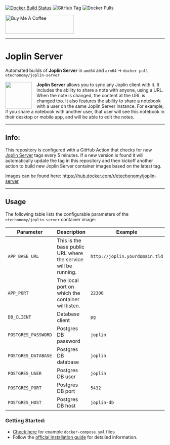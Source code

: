 [![Docker Build Status](https://img.shields.io/github/actions/workflow/status/etechonomy/joplin-server/build-image.yml?logo=docker)](https://hub.docker.com/r/etechonomy/joplin-server) ![GitHub Tag](https://img.shields.io/github/v/tag/etechonomy/joplin-server?logo=joplin&label=latest%20version&labelColor=%23065abd&color=grey) ![Docker Pulls](https://img.shields.io/docker/pulls/etechonomy/joplin-server?logo=docker)

<a href="https://www.buymeacoffee.com/etechonomy" target="_blank"><img src="https://cdn.buymeacoffee.com/buttons/v2/default-yellow.png" alt="Buy Me A Coffee" style="height: 60px !important;width: 217px !important;" ></a>

---

# Joplin Server

Automated builds of **Joplin Server** in `amd64` and `arm64` &rarr; `docker pull etechonomy/joplin-server`

<img width=84 src="https://raw.githubusercontent.com/laurent22/joplin/dev/Assets/ImageSources/JoplinServerIcon.svg" align="left" style="margin-right:15px"/>

**Joplin Server** allows you to sync any Joplin client with it. It includes the ability to share a note with anyone, using a URL. When the note is changed, the content at the URL is changed too. It also features the ability to share a notebook with a user on the same Joplin Server instance. For example, if you share a notebook with another user, that user will see this notebook in their desktop or mobile app, and will be able to edit the notes.

---

## Info:

This repository is configured with a GitHub Action that checks for new [Joplin Server](https://joplinapp.org/help/about/changelog/server/) tags every 5 minutes. If a new version is found it will automatically update the tag in this repository and then kickoff another action to build new Joplin Server container images based on the latest tag.

Images can be found here:
https://hub.docker.com/r/etechonomy/joplin-server

---

## Usage

The following table lists the configurable parameters of the `etechonomy/joplin-server` container image:

| Parameter | Description | Example |
|-----------|-------------|---------|
| `APP_BASE_URL` | This is the base public URL where the service will be running. | `http://joplin.yourdomain.tld` |
| `APP_PORT` | The local port on which the container will listen.  | `22300` |
| `DB_CLIENT` | Database client | `pg` |
| `POSTGRES_PASSWORD` |	Postgres DB password | `joplin` |
| `POSTGRES_DATABASE` | Postgres DB database | `joplin` |
| `POSTGRES_USER` | Postgres DB user | `joplin` |
| `POSTGRES_PORT` | Postgres DB port | `5432` |
| `POSTGRES_HOST` | Postgres DB host | `joplin-db` |

### Getting Started:

- [Check here](./docs/docker-compose.md) for example `docker-compose.yml` files
- Follow the [official installation guide](https://github.com/laurent22/joplin/blob/dev/packages/server/README.md) for detailed information.
